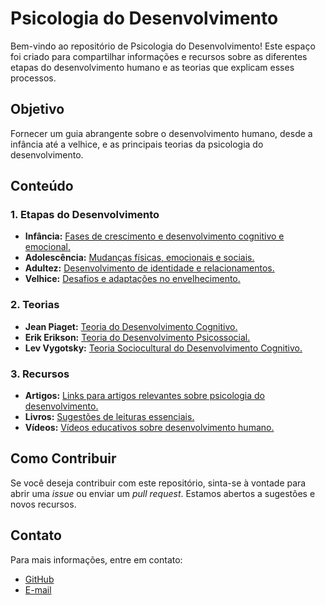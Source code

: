 # Psicologia do Desenvolvimento

Bem-vindo ao repositório de Psicologia do Desenvolvimento! Este espaço foi criado para compartilhar informações e recursos sobre as diferentes etapas do desenvolvimento humano e as teorias que explicam esses processos.

## Objetivo

Fornecer um guia abrangente sobre o desenvolvimento humano, desde a infância até a velhice, e as principais teorias da psicologia do desenvolvimento.

## Conteúdo

### 1. Etapas do Desenvolvimento
- **Infância:** [Fases de crescimento e desenvolvimento cognitivo e emocional.](./Etapas-do-Desenvolvimento/Infancia.md)
- **Adolescência:** [Mudanças físicas, emocionais e sociais.](./Etapas-do-Desenvolvimento/Adolescencia.md)
- **Adultez:** [Desenvolvimento de identidade e relacionamentos.](./Etapas-do-Desenvolvimento/Adultez.md)
- **Velhice:** [Desafios e adaptações no envelhecimento.](./Etapas-do-Desenvolvimento/Velhice.md)

### 2. Teorias
- **Jean Piaget:** [Teoria do Desenvolvimento Cognitivo.](./Teorias/Piaget.md)
- **Erik Erikson:** [Teoria do Desenvolvimento Psicossocial.](./Teorias/Erikson.md)
- **Lev Vygotsky:** [Teoria Sociocultural do Desenvolvimento Cognitivo.](./Teorias/Vygotsky.md)

### 3. Recursos
- **Artigos:** [Links para artigos relevantes sobre psicologia do desenvolvimento.](./Recursos/Artigos.md)
- **Livros:** [Sugestões de leituras essenciais.](./Recursos/Livros.md)
- **Vídeos:** [Vídeos educativos sobre desenvolvimento humano.](./Recursos/Videos.md)

## Como Contribuir

Se você deseja contribuir com este repositório, sinta-se à vontade para abrir uma *issue* ou enviar um *pull request*. Estamos abertos a sugestões e novos recursos.

## Contato

Para mais informações, entre em contato:
- [GitHub](https://github.com/Samara4ry)
- [E-mail](mailto:samaranunes062004@gmail.com)

